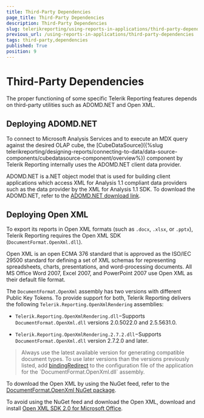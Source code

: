 ```yaml
---
title: Third-Party Dependencies
page_title: Third-Party Dependencies 
description: Third-Party Dependencies
slug: telerikreporting/using-reports-in-applications/third-party-dependencies
previous_url: /using-reports-in-applications/third-party-dependencies
tags: third-party,dependencies
published: True
position: 9
---
```


# Third-Party Dependencies

The proper functioning of some specific Telerik Reporting features depends on third-party utilities such as ADOMD.NET and Open XML. 

## Deploying ADOMD.NET

To connect to Microsoft Analysis Services and to execute an MDX query against the desired OLAP cube, the [CubeDataSource]({%slug telerikreporting/designing-reports/connecting-to-data/data-source-components/cubedatasource-component/overview%}) component by Telerik Reporting internally uses the ADOMD.NET client data provider. 

ADOMD.NET is a.NET object model that is used for building client applications which access XML for Analysis 1.1 compliant data providers such as the data provider by the XML for Analysis 1.1 SDK. To download the ADOMD.NET, refer to the [ADOMD.NET download link](http://www.microsoft.com/downloads/en/details.aspx?FamilyID=790d631b-bff9-4f4a-b648-e9209e6ac8ad). 

## Deploying Open XML

To export its reports in Open XML formats (such as `.docx`, `.xlsx`, or `.pptx`), Telerik Reporting requires the Open XML SDK (`DocumentFormat.OpenXml.dll`). 

Open XML is an open ECMA 376 standard that is approved as the ISO/IEC 29500 standard for defining a set of XML schemas for representing spreadsheets, charts, presentations, and word-processing documents. All MS Office Word 2007, Excel 2007, and PowerPoint 2007 use Open XML as their default file format. 

The `DocumentFormat.OpenXml` assembly has two versions with different Public Key Tokens. To provide support for both, Telerik Reporting delivers the following `Telerik.Reporting.OpenXmlRendering` assemblies: 

* `Telerik.Reporting.OpenXmlRendering.dll`−Supports `DocumentFormat.OpenXml.dll` versions 2.0.5022.0 and 2.5.5631.0. 

* `Telerik.Reporting.OpenXmlRendering.2.7.2.dll`−Supports `DocumentFormat.OpenXml.dll` version 2.7.2.0 and later. 

> Always use the latest available version for generating compatible document types. To use later versions than the versions previously listed, add [bindingRedirect](http://msdn.microsoft.com/en-us/library/eftw1fys(v=vs.110).aspx) to the configuration file of the application for the `DocumentFormat.OpenXml.dll` assembly. 


To download the Open XML by using the NuGet feed, refer to the [DocumentFormat.OpenXml NuGet package](https://www.nuget.org/packages/DocumentFormat.OpenXml/). 

To avoid using the NuGet feed and download the Open XML, download and install [Open XML SDK 2.0 for Microsoft Office](http://www.microsoft.com/downloads/en/details.aspx?FamilyId=C6E744E5-36E9-45F5-8D8C-331DF206E0D0).

